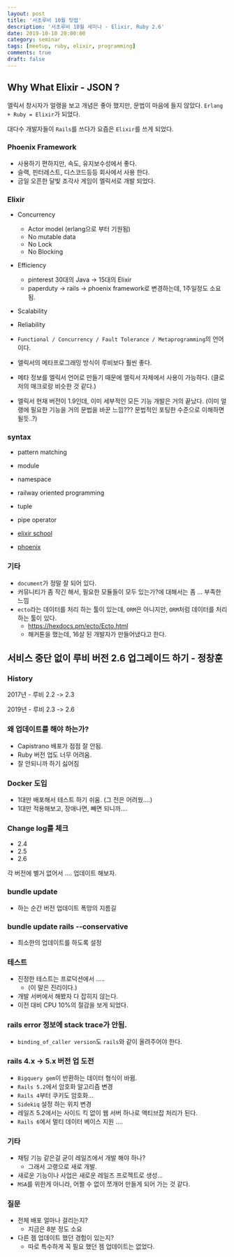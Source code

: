 ```yaml
---
layout: post
title: '서초루비 10월 밋업'
description: '서초루비 10월 세미나 - Elixir, Ruby 2.6'
date: 2019-10-10 20:00:00
category: seminar
tags: [meetup, ruby, elixir, programming]
comments: true
draft: false
---
```


## Why What Elixir - JSON ?

엘릭서 창시자가 얼랭을 보고 개념은 좋아 했지만, 문법이 마음에 들지 않았다.
`Erlang + Ruby = Elixir`가 되었다.

대다수 개발자들이 `Rails`를 쓰다가 요즘은 `Elixir`를 쓰게 되었다.

### Phoenix Framework

- 사용하기 편하지만, 속도, 유지보수성에서 좋다.
- 슬랙, 핀터레스트, 디스코드등등 회사에서 사용 한다.
- 금일 오픈한 달빛 조각사 게임이 엘릭서로 개발 되었다.

### Elixir

- Concurrency
  - Actor model (erlang으로 부터 기원됨)
  - No mutable data
  - No Lock
  - No Blocking
- Efficiency
  - pinterest 30대의 Java -> 15대의 Elixir
  - paperduty -> rails -> phoenix framework로 변경하는데, 1주일정도 소요됨.
- Scalability
- Reliability

- `Functional / Concurrency / Fault Tolerance / Metaprogramming`의 언어이다.
- 엘릭서의 메타프로그래밍 방식이 루비보다 훨씬 좋다.
- 메타 정보를 엘릭서 언어로 만들기 때문에 엘릭서 자체에서 사용이 가능하다. (클로저의 매크로랑 비슷한 것 같다.)

- 엘릭서 현재 버전이 1.9인데, 이미 세부적인 모든 기능 개발은 거의 끝났다. (이미 얼랭에 필요한 기능을 거의 문법을 바꾼 느낌??? 문법적인 포팅한 수준으로 이해하면 될듯..?)

### syntax

- pattern matching
- module
- namespace
- railway oriented programming
- tuple
- pipe operator

- [elixir school](https://elixirschool.com/ko/)
- [phoenix](https://phoenixframework.org/)

### 기타

- `document`가 정말 잘 되어 있다.
- 커뮤니티가 좀 작긴 해서, 필요한 모듈들이 모두 있는가?에 대해서는 좀 ... 부족한 느낌
- `ecto`라는 데이터를 처리 하는 툴이 있는데, `ORM`은 아니지만, `ORM`처럼 데이터를 처리 하는 툴이 있다.
  - https://hexdocs.pm/ecto/Ecto.html
  - 해커톤을 했는데, 16살 된 개발자가 만들어냈다고 한다.

## 서비스 중단 없이 루비 버전 2.6 업그레이드 하기 - 정창훈

### History

2017년 - 루비 2.2 -> 2.3

2019년 - 루비 2.3 -> 2.6

### 왜 업데이트를 해야 하는가?

- Capistrano 배포가 점점 잘 안됨.
- Ruby 버전 업도 너무 어려움.
- 잘 안되니까 하기 싫어짐

### Docker 도입

- 1대만 배포해서 테스트 하기 쉬움. (그 전은 어려웠....)
- 1대만 적용해보고, 장애나면, 빼면 되니까....

### Change log를 체크

- 2.4
- 2.5
- 2.6

각 버전에 별거 없어서 .... 업데이트 해보자.

### bundle update

- 하는 순간 버전 업데이트 폭망의 지름길

### bundle update rails --conservative

- 최소한의 업데이트를 하도록 설정

### 테스트

- 진정한 테스트는 프로덕션에서 .....
  - (이 말은 진리이다.)
- 개발 서버에서 해봤자 다 잡히지 않는다.
- 이전 대비 CPU 10%의 절감을 보게 되었다.

### rails error 정보에 stack trace가 안됨.

- `binding_of_caller version`도 `rails`와 같이 올려주어야 한다.

### rails 4.x -> 5.x 버전 업 도전

- `Bigquery gem`이 반환하는 데이터 형식이 바뀜.
- `Rails 5.2`에서 암호화 알고리즘 변경
- `Rails 4`부터 쿠키도 암호화...
- `Sidekiq` 설정 하는 위치 변경
- 레일즈 5.2에서는 사이드 킥 없이 웹 서버 하나로 액티브잡 처리가 된다.
- `Rails 6`에서 멀티 데이터 베이스 지원 ....

### 기타

- 채팅 기능 같은걸 굳이 레일즈에서 개발 해야 하나?
  - 그래서 고랭으로 새로 개발.
- 새로운 기능이나 사업은 새로운 레일즈 프로젝트로 생성...
- `MSA`를 위한게 아니라, 어쩔 수 없이 쪼개어 만들게 되어 가는 것 같다.

### 질문

- 전체 배포 얼마나 걸리는지?
  - 지금은 8분 정도 소요
- 다른 젬 업데이트 했던 경험이 있는지?
  - 따로 특수하게 꼭 필요 했던 젬 업데이트는 없었다.
